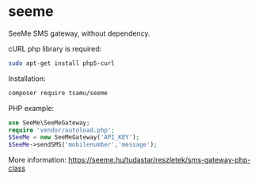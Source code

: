 # seeme
SeeMe SMS gateway, without dependency.

cURL php library is required:
```sh
sudo apt-get install php5-curl
```
Installation:
```sh
composer require tsamu/seeme 
```
PHP example:
```php
use SeeMe\SeeMeGateway;
require 'vendor/autoload.php';
$SeeMe = new SeeMeGateway('API_KEY');
$SeeMe->sendSMS('mobilenumber','message');

```

More information: https://seeme.hu/tudastar/reszletek/sms-gateway-php-class
